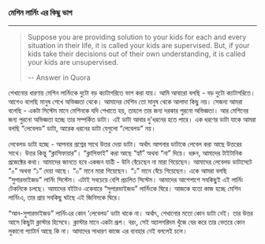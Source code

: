 ### মেশিন লার্নিং এর কিছু ভাগ

---

> Suppose you are providing solution to your kids for each and every situation in their life, it is called your kids are supervised. But, if your kids take their decisions out of their own understanding, it is called your kids are unsupervised.
>
> -- Answer in Quora

শেখানোর ধারণায় মেশিন লার্নিংকে দুটো বড় ক্যাটাগরিতে ভাগ করা যায়। আমি আবারো বলছি - বড় দুটো ক্যাটাগরিতে। আগেও বলেছি মানুষ শেখে অভিজ্ঞতা থেকে। আমাদের মেশিন তো মানুষ থেকে আলাদা কিছু নয়। সেজন্য আমরা বলেছি - একটা সিস্টেম মানে মেশিনকে যদি শেখাতে হয়, তাহলে তার জন্য দরকার পুরনো অভিজ্ঞতা। আর মেশিনের জন্য পুরনো অভিজ্ঞতা হচ্ছে তার সম্পর্কিত ডাটা। এই ডাটা আবার দু'ধরনের হতে পারে। এক ধরণের ডাটা যাকে আমরা বলছি “লেবেলড” ডাটা, আরেক ধরনের ডাটা যেগুলো “লেবেলড” নয়। 

লেবেলড ডাটা হচ্ছে - আপনার প্রশ্নের সাথে উত্তর দেয়া ডাটা। অর্থাৎ আপনার ডাটাকে লেবেল করা আছে উত্তরের সাথে। উত্তর কিন্তু “ক্লাসিফায়ার”। “ক্লাসিফাই” করা আছে “হ্যাঁ” অথবা “না” দিয়ে। ধরুন, আমাদের টাইটানিক প্রজেক্টের কথা। আমাদের জানতে হবে একজন যাত্রী - উনি বেঁচেছেন না মারা গিয়েছেন। আমাদের লেবেলড ডাটাসেটে “০” অথবা “১” দেয়া আছে। “০” মানে মারা গিয়েছেন। “১” মানে বেঁচে গিয়েছেন। একে আমরা বলছি “সুপারভাইজড” লার্নিং সিস্টেম। এটাই সবচেয়ে বেশি প্রচলিত সিস্টেম। আমাদের আশেপাশে সবকিছুই এই লার্নিং টেকনিকে চলছে। আমাদের বইটাও একেবারে “সুপারভাইজড” লার্নিংকে ঘিরে। আজকে যতো কাজ হচ্ছে মেশিন লার্নিংএ, তার প্রায় সবকিছু ঘটছে এই জিনিসকে ঘিরে। 

“আন-সুপারভাইজড” লার্নিংএর কোন ‘লেবেলড’ ডাটা থাকে না। অর্থাৎ, শেখানোর মতো কোন ডাটা নেই। তার উত্তর আসে কিছুটা ক্লাস্টার হিসেবে। ক্লাস্টার মানে একটা গ্রূপ। বরং, সেই অ্যালগরিদম খুঁজে বের করে তার ভেতরে কোন লুকানো প্যাটার্ন আছে কি না। আমাদের সাধারণ কাজে এর ব্যবহার নেই বললেই চলে।



